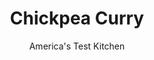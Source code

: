 ---
layout: ../../layouts/MarkdownPostLayout.astro
title: Chickpea Curry
author: America's Test Kitchen
pubDate: 2023-03-15
description: "This super-quick vegetarian dish relies on heavy-hitting, flavorful pantry ingredients."
image_url: https://res.cloudinary.com/hksqkdlah/image/upload/ar_1:1,c_fill,dpr_2.0,f_auto,fl_lossy.progressive.strip_profile,g_faces:auto,q_auto:low,w_344/42977-sfs-chickpeacurry-29
tags: ["Main Courses","Beans","Weeknight","Stews","Cookbook Collection"]
calories: 2385
protein: 18
carbohydrates: 60
fats: 
fiber: 17
ingredients: ["2 tablespoons, vegetable oil","2 , green bell peppers, stemmed, seeded, and cut into 1-inch pieces",", Salt and pepper","1 , jalapeno chile, stemmed, seeded, and minced","4 , garlic cloves, minced","1 tablespoon, grated fresh ginger","1 tablespoon, curry powder","2 , (15-ounce) cans chickpeas, rinsed","1 (14.5-ounce), can diced tomatoes","1 , (14-ounce) can coconut milk"]
serves: 4
time: "30 minutes"
instructions: ["Heat oil in Dutch oven over medium-high heat until shimmering. Add bell peppers, 1½ teaspoons salt, and ½ teaspoon pepper and cook until bell peppers are beginning to brown, 5 to 7 minutes. Add jalapeno, garlic, ginger, and curry powder and cook until fragrant, about 30 seconds.","Add chickpeas, tomatoes and their juice, and coconut milk and bring to boil. Cover, reduce heat to medium-low, and simmer until bell peppers are tender and flavors have melded, about 20 minutes, stirring occasionally. Serve."]
nutrition: ["849 mg Potassium","319 mg Phosphorus","174 mg Calcium","6 mg Iron","125 mg Magnesium","1141 mg Sodium","2 mg Zinc","34 g Fat","2 mg Niacin (B3)","7 g Monounsaturated","3 g Polyunsaturated","66 mg Vitamin C","19 g Saturated","17 g Fiber","132 µg Folate (food)","12 g Sugars","19 µg Vitamin K","372 g Water","60 g Carbs","132 µg Folate equivalent (total)","18 g Protein","3 mg Vitamin E","37 µg Vitamin A","596 kcal Energy","2385 calories"]
notes: "Serve with rice and chopped fresh cilantro."
---